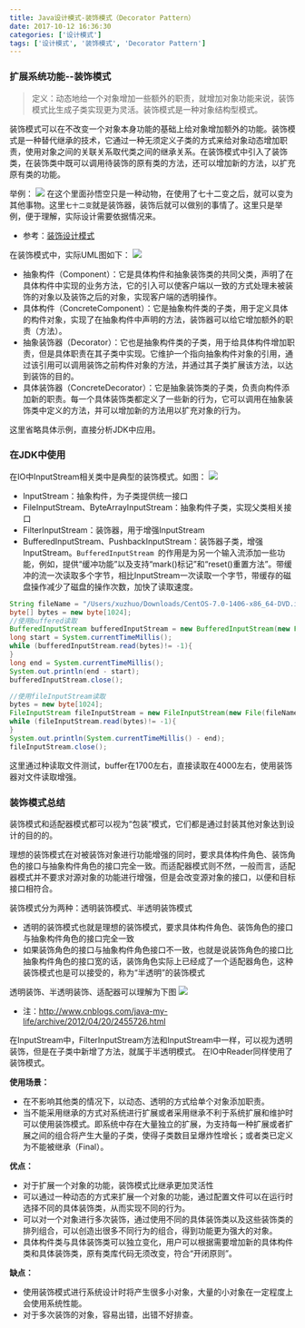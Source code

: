 ```yaml
---
title: Java设计模式-装饰模式（Decorator Pattern）
date: 2017-10-12 16:36:30
categories: ['设计模式']
tags: ['设计模式', '装饰模式', 'Decorator Pattern']
---
```


### 扩展系统功能--装饰模式
> 定义：动态地给一个对象增加一些额外的职责，就增加对象功能来说，装饰模式比生成子类实现更为灵活。装饰模式是一种对象结构型模式。

装饰模式可以在不改变一个对象本身功能的基础上给对象增加额外的功能。装饰模式是一种替代继承的技术，它通过一种无须定义子类的方式来给对象动态增加职责，使用对象之间的关联关系取代类之间的继承关系。在装饰模式中引入了装饰类，在装饰类中既可以调用待装饰的原有类的方法，还可以增加新的方法，以扩充原有类的功能。

举例：
![](http://otxnth5wx.bkt.clouddn.com/20171012屏幕快照2017-10-12下午5.06.49.png)<!-- more -->
在这个里面孙悟空只是一种动物，在使用了七十二变之后，就可以变为其他事物。这里`七十二变`就是装饰器，装饰后就可以做别的事情了。这里只是举例，便于理解，实际设计需要依据情况来。
* 参考：[装饰设计模式](http://www.cnblogs.com/java-my-life/archive/2012/04/20/2455726.html)

在装饰模式中，实际UML图如下：
![](http://otxnth5wx.bkt.clouddn.com/20171012屏幕快照2017-10-12下午5.17.56.png)

* 抽象构件（Component）：它是具体构件和抽象装饰类的共同父类，声明了在具体构件中实现的业务方法，它的引入可以使客户端以一致的方式处理未被装饰的对象以及装饰之后的对象，实现客户端的透明操作。
* 具体构件（ConcreteComponent）：它是抽象构件类的子类，用于定义具体的构件对象，实现了在抽象构件中声明的方法，装饰器可以给它增加额外的职责（方法）。
* 抽象装饰器（Decorator）：它也是抽象构件类的子类，用于给具体构件增加职责，但是具体职责在其子类中实现。它维护一个指向抽象构件对象的引用，通过该引用可以调用装饰之前构件对象的方法，并通过其子类扩展该方法，以达到装饰的目的。
* 具体装饰器（ConcreteDecorator）：它是抽象装饰类的子类，负责向构件添加新的职责。每一个具体装饰类都定义了一些新的行为，它可以调用在抽象装饰类中定义的方法，并可以增加新的方法用以扩充对象的行为。

这里省略具体示例，直接分析JDK中应用。
### 在JDK中使用
在IO中InputStream相关类中是典型的装饰模式。如图：
![](http://otxnth5wx.bkt.clouddn.com/20171012屏幕快照2017-10-12下午6.05.34.png)
* InputStream：抽象构件，为子类提供统一接口
* FileInputStream、ByteArrayInputStream：抽象构件子类，实现父类相关接口
* FilterInputStream：装饰器，用于增强InputStream
* BufferedInputStream、PushbackInputStream：装饰器子类，增强InputStream。`BufferedInputStream `的作用是为另一个输入流添加一些功能，例如，提供“缓冲功能”以及支持“mark()标记”和“reset()重置方法”。带缓冲的流一次读取多个字节，相比InputStream一次读取一个字节，带缓存的磁盘操作减少了磁盘的操作次数，加快了读取速度。

```java
String fileName = "/Users/xuzhuo/Downloads/CentOS-7.0-1406-x86_64-DVD.iso";
byte[] bytes = new byte[1024];
//使用buffered读取
BufferedInputStream bufferedInputStream = new BufferedInputStream(new FileInputStream(new File(fileName)));
long start = System.currentTimeMillis();
while (bufferedInputStream.read(bytes)!= -1){
}
long end = System.currentTimeMillis();
System.out.println(end - start);
bufferedInputStream.close();

//使用fileInputStream读取
bytes = new byte[1024];
FileInputStream fileInputStream = new FileInputStream(new File(fileName));
while (fileInputStream.read(bytes)!= -1){
}
System.out.println(System.currentTimeMillis() - end);
fileInputStream.close();
```
这里通过种读取文件测试，buffer在1700左右，直接读取在4000左右，使用装饰器对文件读取增强。

### 装饰模式总结
装饰模式和适配器模式都可以视为“包装”模式，它们都是通过封装其他对象达到设计的目的的。

理想的装饰模式在对被装饰对象进行功能增强的同时，要求具体构件角色、装饰角色的接口与抽象构件角色的接口完全一致。而适配器模式则不然，一般而言，适配器模式并不要求对源对象的功能进行增强，但是会改变源对象的接口，以便和目标接口相符合。

装饰模式分为两种：透明装饰模式、半透明装饰模式
* 透明的装饰模式也就是理想的装饰模式，要求具体构件角色、装饰角色的接口与抽象构件角色的接口完全一致
* 如果装饰角色的接口与抽象构件角色接口不一致，也就是说装饰角色的接口比抽象构件角色的接口宽的话，装饰角色实际上已经成了一个适配器角色，这种装饰模式也是可以接受的，称为“半透明”的装饰模式

透明装饰、半透明装饰、适配器可以理解为下图
![](http://otxnth5wx.bkt.clouddn.com/20171012屏幕快照2017-10-12下午6.34.13.png)
* 注：http://www.cnblogs.com/java-my-life/archive/2012/04/20/2455726.html

在InputStream中，FilterInputStream方法和InputStream中一样，可以视为透明装饰，但是在子类中新增了方法，就属于半透明模式。
在IO中Reader同样使用了装饰模式。

**使用场景：**
* 在不影响其他类的情况下，以动态、透明的方式给单个对象添加职责。
* 当不能采用继承的方式对系统进行扩展或者采用继承不利于系统扩展和维护时可以使用装饰模式。即系统中存在大量独立的扩展，为支持每一种扩展或者扩展之间的组合将产生大量的子类，使得子类数目呈爆炸性增长；或者类已定义为不能被继承（Final）。

**优点：**
* 对于扩展一个对象的功能，装饰模式比继承更加灵活性
* 可以通过一种动态的方式来扩展一个对象的功能，通过配置文件可以在运行时选择不同的具体装饰类，从而实现不同的行为。
* 可以对一个对象进行多次装饰，通过使用不同的具体装饰类以及这些装饰类的排列组合，可以创造出很多不同行为的组合，得到功能更为强大的对象。
* 具体构件类与具体装饰类可以独立变化，用户可以根据需要增加新的具体构件类和具体装饰类，原有类库代码无须改变，符合“开闭原则”。

**缺点：**
* 使用装饰模式进行系统设计时将产生很多小对象，大量的小对象在一定程度上会使用系统性能。
* 对于多次装饰的对象，容易出错，出错不好排查。
